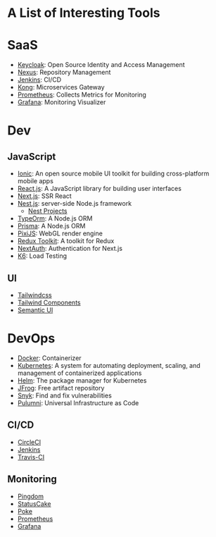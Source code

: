 # A List of Interesting Tools

# SaaS
- [Keycloak](https://www.keycloak.org/): Open Source Identity and Access Management
- [Nexus](https://hub.docker.com/r/sonatype/nexus3/): Repository Management
- [Jenkins](https://www.jenkins.io/): CI/CD
- [Kong](https://konghq.com/): Microservices Gateway
- [Prometheus](https://hub.docker.com/r/prom/prometheus): Collects Metrics for Monitoring
- [Grafana](https://hub.docker.com/r/grafana/grafana/): Monitoring Visualizer

# Dev

## JavaScript
- [Ionic](https://ionicframework.com/): An open source mobile UI toolkit for building cross-platform mobile apps
- [React.js](https://reactjs.org/): A JavaScript library for building user interfaces
- [Next.js](https://nextjs.org/): SSR React
- [Nest.js](https://nestjs.com/): server-side Node.js framework
  - [Nest Projects](https://github.com/nestjs/awesome-nestjs)
- [TypeOrm](https://typeorm.io/): A Node.js ORM
- [Prisma](https://www.prisma.io/): A Node.js ORM
- [PixiJS](https://pixijs.com/): WebGL render engine
- [Redux Toolkit](https://redux-toolkit.js.org/): A toolkit for Redux
- [NextAuth](https://next-auth.js.org/): Authentication for Next.js
- [K6](https://k6.io/): Load Testing

## UI
- [Tailwindcss](https://tailwindcss.com/)
- [Tailwind Components](https://tailblocks.cc/)
- [Semantic UI](https://react.semantic-ui.com/)

# DevOps
- [Docker](https://www.docker.com/): Containerizer
- [Kubernetes](https://kubernetes.io/): A system for automating deployment, scaling, and management of containerized applications
- [Helm](https://helm.sh/): The package manager for Kubernetes
- [JFrog](https://jfrog.com/): Free artifact repository
- [Snyk](https://snyk.io/): Find and fix vulnerabilities
- [Pulumni](https://www.pulumi.com/): Universal Infrastructure as Code

## CI/CD
- [CircleCI](https://circleci.com/)
- [Jenkins](https://www.jenkins.io/)
- [Travis-CI](https://www.travis-ci.com/)

## Monitoring
- [Pingdom](https://www.pingdom.com/)
- [StatusCake](https://www.statuscake.com/)
- [Poke](https://poke.digital/)
- [Prometheus](https://prometheus.io/)
- [Grafana](https://grafana.com/)
